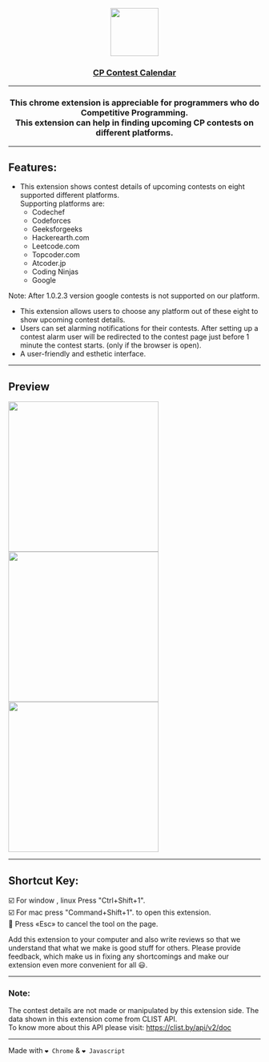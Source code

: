 <p align="center">
  <a href="https://chrome.google.com/webstore/detail/cp-contest-calendar/nchadgecfkcdikollfdhgobmjoeaiegd?hl=en&authuser=0">
    <img src="https://user-images.githubusercontent.com/79409258/233820658-789d542a-d3f2-40c3-9b71-28b2a343d1da.png" height="96">
    <h3 align="center">CP Contest Calendar</h3>
  </a>
</p>


----

 <h3 align="center">This chrome extension is appreciable for programmers who do Competitive Programming. <br> This extension can help in finding upcoming CP contests on different platforms. </h3>
  
----

## Features:<br>
* This extension shows contest details of upcoming contests on eight supported different platforms. <br>
  Supporting platforms are:
  * Codechef
  * Codeforces
  * Geeksforgeeks
  * Hackerearth.com
  * Leetcode.com
  * Topcoder.com
  * Atcoder.jp
  * Coding Ninjas
  * Google 
  
Note: After 1.0.2.3 version google contests is not supported on our platform.


* This extension allows users to choose any platform out of these eight to show upcoming contest details.
* Users can set alarming notifications for their contests. After setting up a contest alarm user will be redirected to the contest page just before 1 minute the contest starts. (only if the browser is open).
* A user-friendly and esthetic interface.

----

## Preview

  <img width="300" src="https://user-images.githubusercontent.com/79409258/233820747-432c3d22-fc3f-47bb-975a-e86ea8fcb38c.png">
  
  <img width="300" src="https://user-images.githubusercontent.com/79409258/233820749-8a883af7-a019-4758-9759-594759dd512e.png">
  
  <img width="300" src="https://user-images.githubusercontent.com/79409258/233820753-03175a7a-a7fd-4133-89bd-660f3635c1ad.png">

----

## Shortcut Key:<br>
☑️ For window , linux Press "Ctrl+Shift+1". <br>
☑️  For mac press "Command+Shift+1". to open this extension. <br>
🔘 Press «Esc» to cancel the tool on the page. <br>

Add this extension to your computer and also write reviews so that we understand that what we make is good stuff for others.
Please provide feedback, which make us in fixing any shortcomings and make our extension even more convenient for all 😃.
<br>

----

### Note: 

The contest details are not made or manipulated by this extension side. The data shown in this extension come from CLIST API.<br>
To know more about this API please visit: https://clist.by/api/v2/doc

----

Made with ```❤️ Chrome``` & ```❤️ Javascript```

